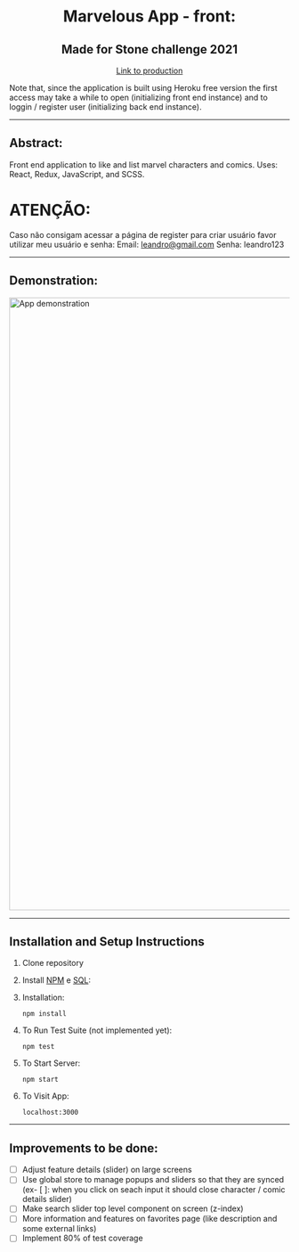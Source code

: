 <h1 align="center">Marvelous App - front:</h1>
<h2 align="center">Made for Stone challenge 2021</h2>
<p align="center"><a href="https://marvelousapp-front.herokuapp.com/">Link to production</a></p>
Note that, since the application is built using Heroku free version the first access may take a while to open (initializing front end instance) and to loggin / register user (initializing back end instance).

<hr />

## Abstract:
Front end application to like and list marvel characters and comics. Uses: React, Redux, JavaScript, and SCSS.

# ATENÇÃO:
Caso não consigam acessar a página de register para criar usuário favor utilizar meu usuário e senha:
Email: leandro@gmail.com
Senha: leandro123

<hr />

## Demonstration:
<img src="https://raw.githubusercontent.com/leandroparisi/case-stone-front/main/demonstration/demonstration.gif" alt="App demonstration" width="1100px" >

<hr />

## Installation and Setup Instructions 

1. Clone repository

2. Install <a href="https://www.npmjs.com/get-npm" >NPM</a> e <a href="https://www.alura.com.br/artigos/mysql-do-download-e-instalacao-ate-sua-primeira-tabela" >SQL</a>:

2. Installation:

    `npm install`  

3. To Run Test Suite (not implemented yet):  

    `npm test`  

4. To Start Server:

    `npm start`  

5. To Visit App:

    `localhost:3000`  

<hr />

## Improvements to be done:

- [ ] Adjust feature details (slider) on large screens
- [ ] Use global store to manage popups and sliders so that they are synced (ex- [ ]: when you click on seach input it should close character / comic details slider)
- [ ] Make search slider top level component on screen (z-index)
- [ ] More information and features on favorites page (like description and some external links)
- [ ] Implement 80% of test coverage
